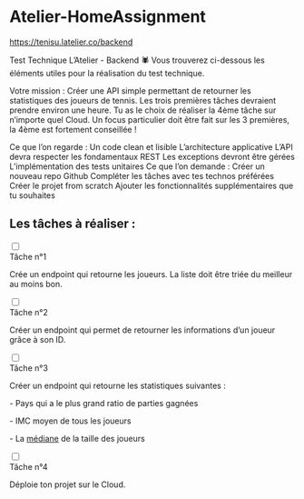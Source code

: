 # Atelier-HomeAssignment

https://tenisu.latelier.co/backend

Test Technique L’Atelier - Backend 🕷
Vous trouverez ci-dessous les éléments utiles pour la réalisation du test technique.

Votre mission :
Créer une API simple permettant de retourner les statistiques des joueurs de tennis. Les trois premières tâches devraient prendre environ une heure. Tu as le choix de réaliser la 4ème tâche sur n’importe quel Cloud. Un focus particulier doit être fait sur les 3 premières, la 4ème est fortement conseillée !

Ce que l’on regarde :
Un code clean et lisible
L’architecture applicative
L’API devra respecter les fondamentaux REST
Les exceptions devront être gérées
L’implémentation des tests unitaires
Ce que l’on demande :
Créer un nouveau repo Github
Compléter les tâches avec tes technos préférées
Créer le projet from scratch
Ajouter les fonctionnalités supplémentaires que tu souhaites


<h2 data-v-0ead0262="">Les tâches à réaliser :</h2>
<div class="tasks" data-v-0ead0262=""><div class="card card-task" data-v-6c12f4e6="" data-v-0ead0262=""><input type="checkbox" class="option-input" data-v-6c12f4e6=""><div class="title" data-v-6c12f4e6="">Tâche n°1</div><p class="text-tasks" data-v-0ead0262=""> Crée un endpoint qui retourne les joueurs. La liste doit être triée du meilleur au moins bon. </p><!----></div><div class="card card-task" data-v-6c12f4e6="" data-v-0ead0262=""><input type="checkbox" class="option-input" data-v-6c12f4e6=""><div class="title" data-v-6c12f4e6="">Tâche n°2</div><p class="text-tasks" data-v-0ead0262=""> Créer un endpoint qui permet de retourner les informations d’un joueur grâce à son ID. </p><!----></div><div class="card card-task" data-v-6c12f4e6="" data-v-0ead0262=""><input type="checkbox" class="option-input" data-v-6c12f4e6=""><div class="title" data-v-6c12f4e6="">Tâche n°3</div><p class="text-tasks" data-v-0ead0262=""> Créer un endpoint qui retourne les statistiques suivantes : </p><p data-v-0ead0262="">- Pays qui a le plus grand ratio de parties gagnées</p><p data-v-0ead0262="">- IMC moyen de tous les joueurs</p><p class="text-tasks" data-v-0ead0262=""> - La <a href="https://fr.wikipedia.org/wiki/Glossaire_des_statistiques#M%C3%A9diane" target="_blank" data-v-0ead0262="" style="text-decoration: underline;">médiane</a> de la taille des joueurs </p><!----></div><div class="card card-task" data-v-6c12f4e6="" data-v-0ead0262=""><input type="checkbox" class="option-input" data-v-6c12f4e6=""><div class="title" data-v-6c12f4e6="">Tâche n°4</div><p class="text-tasks" data-v-0ead0262="">Déploie ton projet sur le Cloud.</p><!----></div></div>